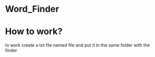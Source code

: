 # Word_Finder

# How to work?
to work create a txt file named file and put it in the same folder with the finder
